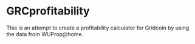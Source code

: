 # GRCprofitability

This is an attempt to create a profitability calculator for Gridcoin by using the data from WUProp@home.

